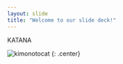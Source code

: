 ```yaml
---
layout: slide
title: "Welcome to our slide deck!"
---
```


KATANA

![kimonotocat](https://octodex.github.com/images/kimonotocat.png)
{: .center}
